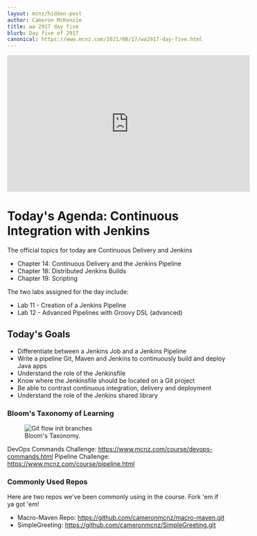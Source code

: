 ```yaml
---
layout: mcnz/hidden-post
author: Cameron McKenzie
title: wa 2917 day five
blurb: Day five of 2917
canonical: https://www.mcnz.com/2021/08/17/wa2917-day-five.html
---
```


<div class="embed-responsive embed-responsive-16by9">
<iframe width="560" height="315" src="https://www.youtube.com/embed/ei7kv7QOMC8" frameborder="0" allow="accelerometer; autoplay; clipboard-write; encrypted-media; gyroscope; picture-in-picture" allowfullscreen></iframe>
</div>

# Today's Agenda: Continuous Integration with Jenkins

The official topics for today are Continuous Delivery and Jenkins

- Chapter 14: Continuous Delivery and the Jenkins Pipeline
- Chapter 18: Distributed Jenkins Builds
- Chapter 19: Scripting

The two labs assigned for the day include:

- Lab 11 - Creation of a Jenkins Pipeline
- Lab 12 - Advanced Pipelines with Groovy DSL (advanced)

## Today's Goals

- Differentiate between a Jenkins Job and a Jenkins Pipeline
- Write a pipeline Git, Maven and Jenkins to continuously build and deploy Java apps
- Understand the role of the Jenkinsfile
- Know where the Jenkinsfile should be located on a Git project
- Be able to contrast continuous integration, delivery and deployment
- Understand the role of the Jenkins shared library


### Bloom's Taxonomy of Learning

<figure class="figure">
  <img src="https://static.projects.iq.harvard.edu/files/styles/os_files_large/public/shadowbok/files/blooms-taxonomy_upside_down_pyramid.png" alt="Git flow init branches" class="img-fluid mx-auto d-block img-thumbnail rounded ">
  <figcaption class="figure-caption">Bloom's Taxonomy.</figcaption>
</figure>

DevOps Commands Challenge: https://www.mcnz.com/course/devops-commands.html
Pipeline Challenge: https://www.mcnz.com/course/pipeline.html


### Commonly Used Repos

Here are two repos we've been commonly using in the course. Fork 'em if ya got 'em!

- Macro-Maven Repo: <a href="https://github.com/cameronmcnz/macro-maven.git">https://github.com/cameronmcnz/macro-maven.git</a>
- SimpleGreeting: <a href="https://github.com/cameronmcnz/SimpleGreeting.git">https://github.com/cameronmcnz/SimpleGreeting.git</a>

